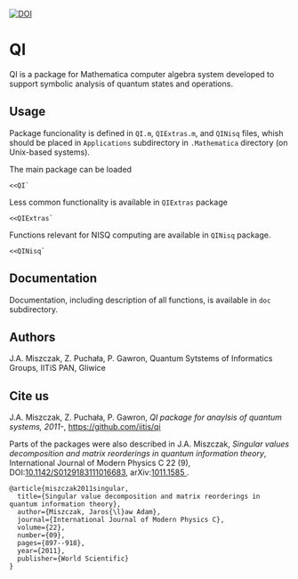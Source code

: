 

[![DOI](https://zenodo.org/badge/DOI/10.5281/zenodo.3988569.svg)](https://doi.org/10.5281/zenodo.3988569)



# QI

QI is a package for Mathematica computer algebra system developed to support symbolic analysis of quantum states and operations.

## Usage

Package funcionality is defined in `QI.m`, `QIExtras.m`, and `QINisq` files, whish should be placed in `Applications` subdirectory in `.Mathematica` directory (on Unix-based systems).

The main package can be loaded
```
<<QI`
```

Less common functionality is available in `QIExtras` package

```
<<QIExtras`
```

Functions relevant for NISQ computing are available in `QINisq` package.
```
<<QINisq`
```

## Documentation

Documentation, including description of all functions, is available in `doc` subdirectory.

## Authors

J.A. Miszczak, Z. Puchała, P. Gawron, Quantum Sytstems of Informatics Groups, IITiS PAN, Gliwice

## Cite us


J.A. Miszczak, Z. Puchała, P. Gawron, *QI package for anaylsis of quantum systems, 2011-*, https://github.com/iitis/qi


Parts of the packages were also described in
J.A. Miszczak,  *Singular values decomposition and matrix reorderings in quantum information theory*, International Journal of Modern Physics C 22 (9), DOI:[10.1142/S0129183111016683](https://doi.org/10.1142/S0129183111016683), arXiv:[1011.1585
](https://arxiv.org/abs/1011.1585).

```
@article{miszczak2011singular,
  title={Singular value decomposition and matrix reorderings in quantum information theory},
  author={Miszczak, Jaros{\l}aw Adam},
  journal={International Journal of Modern Physics C},
  volume={22},
  number={09},
  pages={897--918},
  year={2011},
  publisher={World Scientific}
}
```
